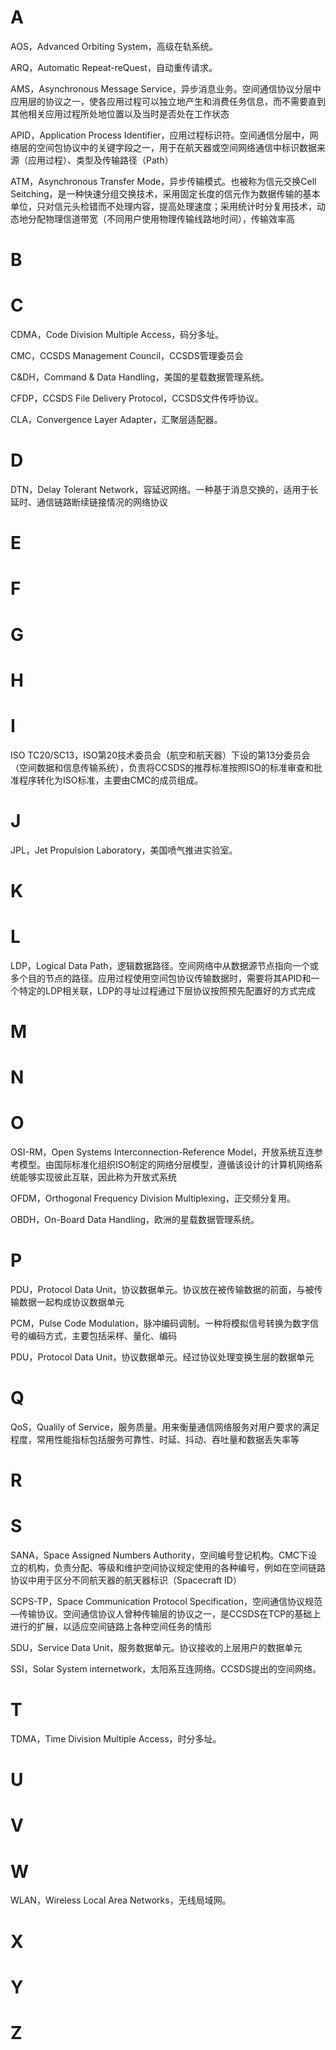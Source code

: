 

# A

AOS，Advanced Orbiting System，高级在轨系统。

ARQ，Automatic Repeat-reQuest，自动重传请求。

AMS，Asynchronous Message Service，异步消息业务。空间通信协议分层中应用层的协议之一，使各应用过程可以独立地产生和消费任务信息，而不需要直到其他相关应用过程所处地位置以及当时是否处在工作状态

APID，Application Process Identifier，应用过程标识符。空间通信分层中，网络层的空间包协议中的关键字段之一，用于在航天器或空间网络通信中标识数据来源（应用过程）、类型及传输路径（Path）

ATM，Asynchronous Transfer Mode，异步传输模式。也被称为信元交换Cell Seitching，是一种快速分组交换技术，采用固定长度的信元作为数据传输的基本单位，只对信元头检错而不处理内容，提高处理速度；采用统计时分复用技术，动态地分配物理信道带宽（不同用户使用物理传输线路地时间），传输效率高

# B

# C

CDMA，Code Division Multiple Access，码分多址。

CMC，CCSDS Management Council，CCSDS管理委员会

C&DH，Command & Data Handling，美国的星载数据管理系统。

CFDP，CCSDS File Delivery Protocol，CCSDS文件传呼协议。

CLA，Convergence Layer Adapter，汇聚层适配器。

# D

DTN，Delay Tolerant Network，容延迟网络。一种基于消息交换的，适用于长延时、通信链路断续链接情况的网络协议

# E

# F

# G

# H



# I

ISO TC20/SC13，ISO第20技术委员会（航空和航天器）下设的第13分委员会（空间数据和信息传输系统），负责将CCSDS的推荐标准按照ISO的标准审查和批准程序转化为ISO标准，主要由CMC的成员组成。

# J

JPL，Jet Propulsion Laboratory，美国喷气推进实验室。

# K

# L

LDP，Logical Data Path，逻辑数据路径。空间网络中从数据源节点指向一个或多个目的节点的路径。应用过程使用空间包协议传输数据时，需要将其APID和一个特定的LDP相关联，LDP的寻址过程通过下层协议按照预先配置好的方式完成

# M

# N

# O

OSI-RM，Open Systems Interconnection-Reference Model，开放系统互连参考模型。由国际标准化组织ISO制定的网络分层模型，遵循该设计的计算机网络系统能够实现彼此互联，因此称为开放式系统

OFDM，Orthogonal Frequency Division Multiplexing，正交频分复用。

OBDH，On-Board Data Handling，欧洲的星载数据管理系统。

# P

PDU，Protocol Data Unit，协议数据单元。协议放在被传输数据的前面，与被传输数据一起构成协议数据单元

PCM，Pulse Code Modulation，脉冲编码调制。一种将模拟信号转换为数字信号的编码方式，主要包括采样、量化、编码

PDU，Protocol Data Unit，协议数据单元。经过协议处理变换生层的数据单元

# Q

QoS，Qualily of Service，服务质量。用来衡量通信网络服务对用户要求的满足程度，常用性能指标包括服务可靠性、时延、抖动、吞吐量和数据丢失率等

# R

# S

SANA，Space Assigned Numbers Authority，空间编号登记机构。CMC下设立的机构，负责分配、等级和维护空间协议规定使用的各种编号，例如在空间链路协议中用于区分不同航天器的航天器标识（Spacecraft ID）

SCPS-TP，Space Communication Protocol Specification，空间通信协议规范—传输协议。空间通信协议人曾种传输层的协议之一，是CCSDS在TCP的基础上进行的扩展，以适应空间链路上各种空间任务的情形

SDU，Service Data Unit，服务数据单元。协议接收的上层用户的数据单元

SSI，Solar System internetwork，太阳系互连网络。CCSDS提出的空间网络。

# T

TDMA，Time Division Multiple Access，时分多址。

# U

# V

# W

WLAN，Wireless Local Area Networks，无线局域网。

# X

# Y

# Z









